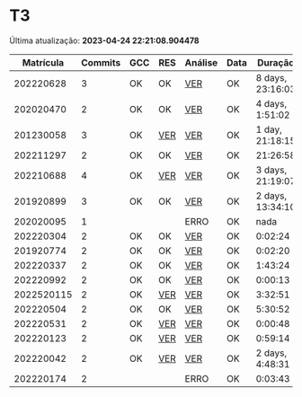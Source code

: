 # T3
Última atualização: **2023-04-24 22:21:08.904478**

|  Matrícula | Commits | GCC |  RES |  Análise |  Data |  Duração | 
|---|---|---|---|---|---|---|
|  202220628 |  3 |  OK |  OK |   [VER](./relatorios/202220628/T3/report.html) |  OK |  8 days, 23:16:03 | 
|  202020470 |  2 |  OK |  OK |   [VER](./relatorios/202020470/T3/report.html) |  OK |  4 days, 1:51:02 | 
|  201230058 |  3 |  OK |  [VER](./relatorios/201230058/T3/resposta.txt) |   [VER](./relatorios/201230058/T3/report.html) |  OK |  1 day, 21:18:15 | 
|  202211297 |  2 |  OK |  OK |   [VER](./relatorios/202211297/T3/report.html) |  OK |  21:26:58 | 
|  202210688 |  4 |  OK |  [VER](./relatorios/202210688/T3/resposta.txt) |   [VER](./relatorios/202210688/T3/report.html) |  OK |  3 days, 21:19:07 | 
|  201920899 |  3 |  OK |  OK |   [VER](./relatorios/201920899/T3/report.html) |  OK |  2 days, 13:34:10 | 
|  202020095 |  1 |   |   |   ERRO |  OK |  nada | 
|  202220304 |  2 |  OK |  OK |   [VER](./relatorios/202220304/T3/report.html) |  OK |  0:02:24 | 
|  201920774 |  2 |  OK |  OK |   [VER](./relatorios/201920774/T3/report.html) |  OK |  0:02:20 | 
|  202220337 |  2 |  OK |  OK |   [VER](./relatorios/202220337/T3/report.html) |  OK |  1:43:24 | 
|  202220992 |  2 |  OK |  OK |   [VER](./relatorios/202220992/T3/report.html) |  OK |  0:00:13 | 
|  2022520115 |  2 |  OK |  [VER](./relatorios/2022520115/T3/resposta.txt) |   [VER](./relatorios/2022520115/T3/report.html) |  OK |  3:32:51 | 
|  202220504 |  2 |  OK |  OK |   [VER](./relatorios/202220504/T3/report.html) |  OK |  5:30:52 | 
|  202220531 |  2 |  OK |  [VER](./relatorios/202220531/T3/resposta.txt) |   [VER](./relatorios/202220531/T3/report.html) |  OK |  0:00:48 | 
|  202220123 |  2 |  OK |  [VER](./relatorios/202220123/T3/resposta.txt) |   [VER](./relatorios/202220123/T3/report.html) |  OK |  0:59:14 | 
|  202220042 |  2 |  OK |  [VER](./relatorios/202220042/T3/resposta.txt) |   [VER](./relatorios/202220042/T3/report.html) |  OK |  2 days, 4:48:31 | 
|  202220174 |  2 |   |   |   ERRO |  OK |  0:03:43 | 
